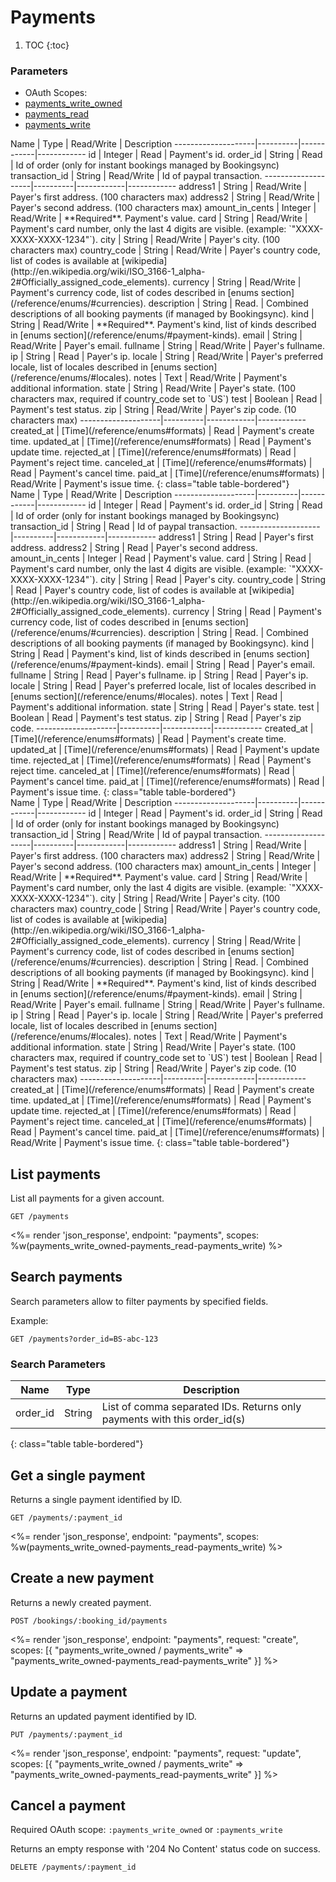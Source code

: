 # Payments

1. TOC
{:toc}

### Parameters
<ul class="nav nav-pills" role="tablist">
  <li class="disabled"><a>OAuth Scopes:</a></li>
  <li><a href="#payments_write_owned" role="tab" data-toggle="pill">payments_write_owned</a></li>
  <li class="active"><a href="#payments_read" role="tab" data-toggle="pill">payments_read</a></li>
  <li><a href="#payments_write" role="tab" data-toggle="pill">payments_write</a></li>
</ul>
<div class="tab-content" markdown="1">
  <div class="tab-pane" id="payments_write_owned" markdown="1">
Name                | Type     | Read/Write | Description
--------------------|----------|------------|------------
id                  | Integer  | Read       | Payment's id.
order_id            | String   | Read       | Id of order (only for instant bookings managed by Bookingsync)
transaction_id      | String   | Read/Write | Id of paypal transaction.
--------------------|----------|------------|------------
address1            | String   | Read/Write | Payer's first address. (100 characters max)
address2            | String   | Read/Write | Payer's second address. (100 characters max)
amount_in_cents     | Integer  | Read/Write | **Required**. Payment's value.
card                | String   | Read/Write | Payment's card number, only the last 4 digits are visible. (example: `"XXXX-XXXX-XXXX-1234"`).
city                | String   | Read/Write | Payer's city. (100 characters max)
country_code        | String   | Read/Write | Payer's country code, list of codes is available at [wikipedia](http://en.wikipedia.org/wiki/ISO_3166-1_alpha-2#Officially_assigned_code_elements).
currency            | String   | Read/Write | Payment's currency code, list of codes described in [enums section](/reference/enums/#currencies).
description         | String   | Read.      | Combined descriptions of all booking payments (if managed by Bookingsync).
kind                | String   | Read/Write | **Required**. Payment's kind, list of kinds described in [enums section](/reference/enums/#payment-kinds).
email               | String   | Read/Write | Payer's email.
fullname            | String   | Read/Write | Payer's fullname.
ip                  | String   | Read       | Payer's ip.
locale              | String   | Read/Write | Payer's preferred locale, list of locales described in [enums section](/reference/enums/#locales).
notes               | Text     | Read/Write | Payment's additional information.
state               | String   | Read/Write | Payer's state. (100 characters max, required if country_code set to `US`)
test                | Boolean  | Read       | Payment's test status.
zip                 | String   | Read/Write | Payer's zip code. (10 characters max)
--------------------|----------|------------|------------
created_at          | [Time](/reference/enums#formats) | Read       | Payment's create time.
updated_at          | [Time](/reference/enums#formats) | Read       | Payment's update time.
rejected_at         | [Time](/reference/enums#formats) | Read       | Payment's reject time.
canceled_at         | [Time](/reference/enums#formats) | Read       | Payment's cancel time.
paid_at             | [Time](/reference/enums#formats) | Read/Write | Payment's issue time.
{: class="table table-bordered"}
  </div>
  <div class="tab-pane active" id="payments_read" markdown="1">
Name                | Type     | Read/Write | Description
--------------------|----------|------------|------------
id                  | Integer  | Read       | Payment's id.
order_id            | String   | Read       | Id of order (only for instant bookings managed by Bookingsync)
transaction_id      | String   | Read       | Id of paypal transaction.
--------------------|----------|------------|------------
address1            | String   | Read       | Payer's first address.
address2            | String   | Read       | Payer's second address.
amount_in_cents     | Integer  | Read       | Payment's value.
card                | String   | Read       | Payment's card number, only the last 4 digits are visible. (example: `"XXXX-XXXX-XXXX-1234"`).
city                | String   | Read       | Payer's city.
country_code        | String   | Read       | Payer's country code, list of codes is available at [wikipedia](http://en.wikipedia.org/wiki/ISO_3166-1_alpha-2#Officially_assigned_code_elements).
currency            | String   | Read       | Payment's currency code, list of codes described in [enums section](/reference/enums/#currencies).
description         | String   | Read.      | Combined descriptions of all booking payments (if managed by Bookingsync).
kind                | String   | Read       | Payment's kind, list of kinds described in [enums section](/reference/enums/#payment-kinds).
email               | String   | Read       | Payer's email.
fullname            | String   | Read       | Payer's fullname.
ip                  | String   | Read       | Payer's ip.
locale              | String   | Read       | Payer's preferred locale, list of locales described in [enums section](/reference/enums/#locales).
notes               | Text     | Read       | Payment's additional information.
state               | String   | Read       | Payer's state.
test                | Boolean  | Read       | Payment's test status.
zip                 | String   | Read       | Payer's zip code.
--------------------|----------|------------|------------
created_at          | [Time](/reference/enums#formats) | Read       | Payment's create time.
updated_at          | [Time](/reference/enums#formats) | Read       | Payment's update time.
rejected_at         | [Time](/reference/enums#formats) | Read       | Payment's reject time.
canceled_at         | [Time](/reference/enums#formats) | Read       | Payment's cancel time.
paid_at             | [Time](/reference/enums#formats) | Read       | Payment's issue time.
{: class="table table-bordered"}
  </div>
  <div class="tab-pane" id="payments_write" markdown="1">
Name                | Type     | Read/Write | Description
--------------------|----------|------------|------------
id                  | Integer  | Read       | Payment's id.
order_id            | String   | Read       | Id of order (only for instant bookings managed by Bookingsync)
transaction_id      | String   | Read/Write | Id of paypal transaction.
--------------------|----------|------------|------------
address1            | String   | Read/Write | Payer's first address. (100 characters max)
address2            | String   | Read/Write | Payer's second address. (100 characters max)
amount_in_cents     | Integer  | Read/Write | **Required**. Payment's value.
card                | String   | Read/Write | Payment's card number, only the last 4 digits are visible. (example: `"XXXX-XXXX-XXXX-1234"`).
city                | String   | Read/Write | Payer's city. (100 characters max)
country_code        | String   | Read/Write | Payer's country code, list of codes is available at [wikipedia](http://en.wikipedia.org/wiki/ISO_3166-1_alpha-2#Officially_assigned_code_elements).
currency            | String   | Read/Write | Payment's currency code, list of codes described in [enums section](/reference/enums/#currencies).
description         | String   | Read.      | Combined descriptions of all booking payments (if managed by Bookingsync).
kind                | String   | Read/Write | **Required**. Payment's kind, list of kinds described in [enums section](/reference/enums/#payment-kinds).
email               | String   | Read/Write | Payer's email.
fullname            | String   | Read/Write | Payer's fullname.
ip                  | String   | Read       | Payer's ip.
locale              | String   | Read/Write | Payer's preferred locale, list of locales described in [enums section](/reference/enums/#locales).
notes               | Text     | Read/Write | Payment's additional information.
state               | String   | Read/Write | Payer's state. (100 characters max, required if country_code set to `US`)
test                | Boolean  | Read       | Payment's test status.
zip                 | String   | Read/Write | Payer's zip code. (10 characters max)
--------------------|----------|------------|------------
created_at          | [Time](/reference/enums#formats) | Read       | Payment's create time.
updated_at          | [Time](/reference/enums#formats) | Read       | Payment's update time.
rejected_at         | [Time](/reference/enums#formats) | Read       | Payment's reject time.
canceled_at         | [Time](/reference/enums#formats) | Read       | Payment's cancel time.
paid_at             | [Time](/reference/enums#formats) | Read/Write | Payment's issue time.
{: class="table table-bordered"}
  </div>
</div>

## List payments

List all payments for a given account.

~~~
GET /payments
~~~

<%= render 'json_response', endpoint: "payments",
  scopes: %w(payments_write_owned-payments_read-payments_write) %>

## Search payments

Search parameters allow to filter payments by specified fields.

Example:

~~~
GET /payments?order_id=BS-abc-123
~~~

### Search Parameters

Name             | Type    | Description
-----------------|---------|--------------
order_id         | String  | List of comma separated IDs. Returns only payments with this order_id(s)
{: class="table table-bordered"}

## Get a single payment

Returns a single payment identified by ID.

~~~
GET /payments/:payment_id
~~~

<%= render 'json_response', endpoint: "payments",
  scopes: %w(payments_write_owned-payments_read-payments_write) %>

## Create a new payment

Returns a newly created payment.

~~~~
POST /bookings/:booking_id/payments
~~~~

<%= render 'json_response', endpoint: "payments", request: "create",
  scopes: [{
    "payments_write_owned / payments_write" => "payments_write_owned-payments_read-payments_write"
  }] %>

## Update a payment

Returns an updated payment identified by ID.

~~~
PUT /payments/:payment_id
~~~

<%= render 'json_response', endpoint: "payments", request: "update",
  scopes: [{
    "payments_write_owned / payments_write" => "payments_write_owned-payments_read-payments_write"
  }] %>

## Cancel a payment

Required OAuth scope: `:payments_write_owned` or `:payments_write`

Returns an empty response with '204 No Content' status code on success.

~~~~~~
DELETE /payments/:payment_id
~~~~~~
